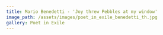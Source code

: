 ```yaml
---
title: Mario Benedetti - 'Joy threw Pebbles at my window'
image_path: /assets/images/poet_in_exile_benedetti_th.jpg
gallery: Poet in Exile
---
```

